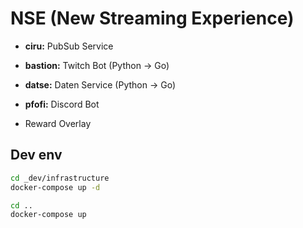 # NSE (New Streaming Experience)

- **ciru:** PubSub Service
- **bastion:** Twitch Bot (Python -> Go)
- **datse:** Daten Service (Python -> Go)
- **pfofi:** Discord Bot

- Reward Overlay

## Dev env

```bash
cd _dev/infrastructure
docker-compose up -d

cd ..
docker-compose up
```
